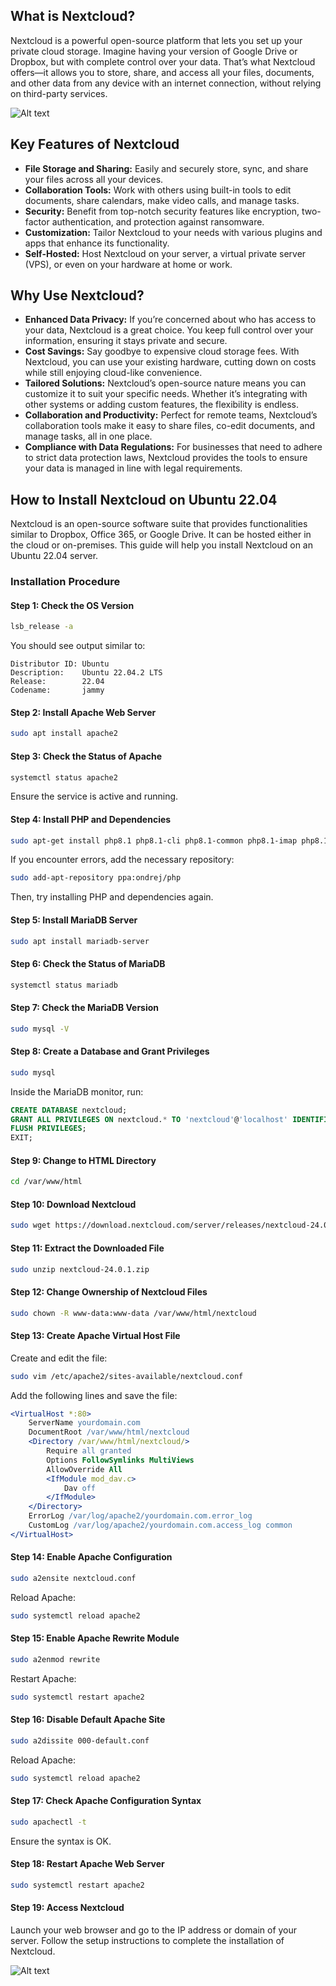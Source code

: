 ## What is Nextcloud?

Nextcloud is a powerful open-source platform that lets you set up your private cloud storage. Imagine having your version of Google Drive or Dropbox, but with complete control over your data. That’s what Nextcloud offers—it allows you to store, share, and access all your files, documents, and other data from any device with an internet connection, without relying on third-party services.

![Alt text](https://nextcloud.com/c/uploads/2023/07/nextcloud-home-featured-image-3.jpg)

## Key Features of Nextcloud

- **File Storage and Sharing:** Easily and securely store, sync, and share your files across all your devices.
- **Collaboration Tools:** Work with others using built-in tools to edit documents, share calendars, make video calls, and manage tasks.
- **Security:** Benefit from top-notch security features like encryption, two-factor authentication, and protection against ransomware.
- **Customization:** Tailor Nextcloud to your needs with various plugins and apps that enhance its functionality.
- **Self-Hosted:** Host Nextcloud on your server, a virtual private server (VPS), or even on your hardware at home or work.

## Why Use Nextcloud?

- **Enhanced Data Privacy:** If you’re concerned about who has access to your data, Nextcloud is a great choice. You keep full control over your information, ensuring it stays private and secure.
- **Cost Savings:** Say goodbye to expensive cloud storage fees. With Nextcloud, you can use your existing hardware, cutting down on costs while still enjoying cloud-like convenience.
- **Tailored Solutions:** Nextcloud’s open-source nature means you can customize it to suit your specific needs. Whether it’s integrating with other systems or adding custom features, the flexibility is endless.
- **Collaboration and Productivity:** Perfect for remote teams, Nextcloud’s collaboration tools make it easy to share files, co-edit documents, and manage tasks, all in one place.
- **Compliance with Data Regulations:** For businesses that need to adhere to strict data protection laws, Nextcloud provides the tools to ensure your data is managed in line with legal requirements.

## How to Install Nextcloud on Ubuntu 22.04

Nextcloud is an open-source software suite that provides functionalities similar to Dropbox, Office 365, or Google Drive. It can be hosted either in the cloud or on-premises. This guide will help you install Nextcloud on an Ubuntu 22.04 server.

### Installation Procedure

#### Step 1: Check the OS Version

```bash
lsb_release -a
```

You should see output similar to:

```
Distributor ID: Ubuntu
Description:    Ubuntu 22.04.2 LTS
Release:        22.04
Codename:       jammy
```

#### Step 2: Install Apache Web Server

```bash
sudo apt install apache2
```

#### Step 3: Check the Status of Apache

```bash
systemctl status apache2
```

Ensure the service is active and running.

#### Step 4: Install PHP and Dependencies

```bash
sudo apt-get install php8.1 php8.1-cli php8.1-common php8.1-imap php8.1-redis php8.1-snmp php8.1-xml php8.1-zip php8.1-mbstring php8.1-curl php8.1-gd php8.1-mysql
```

If you encounter errors, add the necessary repository:

```bash
sudo add-apt-repository ppa:ondrej/php
```

Then, try installing PHP and dependencies again.

#### Step 5: Install MariaDB Server

```bash
sudo apt install mariadb-server
```

#### Step 6: Check the Status of MariaDB

```bash
systemctl status mariadb
```

#### Step 7: Check the MariaDB Version

```bash
sudo mysql -V
```

#### Step 8: Create a Database and Grant Privileges

```bash
sudo mysql
```

Inside the MariaDB monitor, run:

```sql
CREATE DATABASE nextcloud;
GRANT ALL PRIVILEGES ON nextcloud.* TO 'nextcloud'@'localhost' IDENTIFIED BY 'Govind1234';
FLUSH PRIVILEGES;
EXIT;
```

#### Step 9: Change to HTML Directory

```bash
cd /var/www/html
```

#### Step 10: Download Nextcloud

```bash
sudo wget https://download.nextcloud.com/server/releases/nextcloud-24.0.1.zip
```

#### Step 11: Extract the Downloaded File

```bash
sudo unzip nextcloud-24.0.1.zip
```

#### Step 12: Change Ownership of Nextcloud Files

```bash
sudo chown -R www-data:www-data /var/www/html/nextcloud
```

#### Step 13: Create Apache Virtual Host File

Create and edit the file:

```bash
sudo vim /etc/apache2/sites-available/nextcloud.conf
```

Add the following lines and save the file:

```apache
<VirtualHost *:80>
    ServerName yourdomain.com
    DocumentRoot /var/www/html/nextcloud
    <Directory /var/www/html/nextcloud/>
        Require all granted
        Options FollowSymlinks MultiViews
        AllowOverride All
        <IfModule mod_dav.c>
            Dav off
        </IfModule>
    </Directory>
    ErrorLog /var/log/apache2/yourdomain.com.error_log
    CustomLog /var/log/apache2/yourdomain.com.access_log common
</VirtualHost>
```

#### Step 14: Enable Apache Configuration

```bash
sudo a2ensite nextcloud.conf
```

Reload Apache:

```bash
sudo systemctl reload apache2
```

#### Step 15: Enable Apache Rewrite Module

```bash
sudo a2enmod rewrite
```

Restart Apache:

```bash
sudo systemctl restart apache2
```

#### Step 16: Disable Default Apache Site

```bash
sudo a2dissite 000-default.conf
```

Reload Apache:

```bash
sudo systemctl reload apache2
```

#### Step 17: Check Apache Configuration Syntax

```bash
sudo apachectl -t
```

Ensure the syntax is OK.

#### Step 18: Restart Apache Web Server

```bash
sudo systemctl restart apache2
```

#### Step 19: Access Nextcloud

Launch your web browser and go to the IP address or domain of your server. Follow the setup instructions to complete the installation of Nextcloud.

![Alt text](https://nextcloud.com/media/nextcloud20.png)
